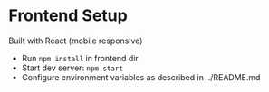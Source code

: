 # Frontend Setup

Built with React (mobile responsive)
- Run `npm install` in frontend dir
- Start dev server: `npm start`
- Configure environment variables as described in ../README.md
